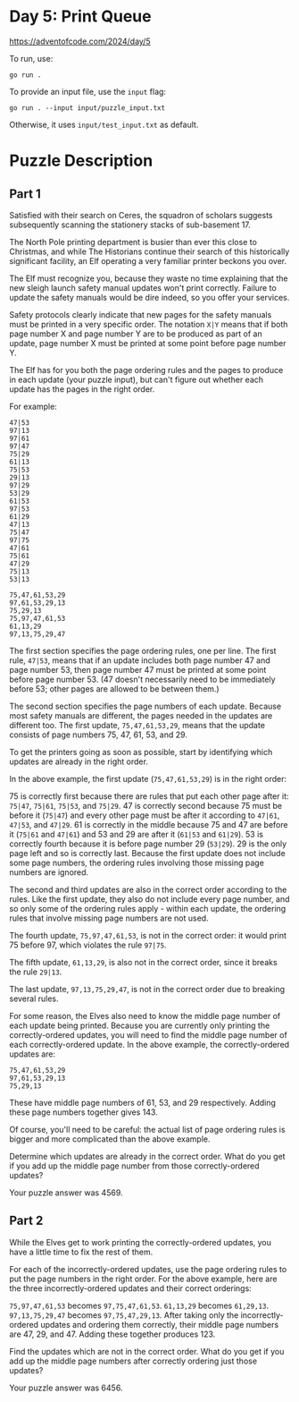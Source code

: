 # Day 5: Print Queue
https://adventofcode.com/2024/day/5

To run, use:
```
go run .
```

To provide an input file, use the `input` flag:
```
go run . --input input/puzzle_input.txt
```
Otherwise, it uses `input/test_input.txt` as default.


# Puzzle Description

## Part 1
Satisfied with their search on Ceres, the squadron of scholars suggests subsequently scanning the stationery stacks of sub-basement 17.

The North Pole printing department is busier than ever this close to Christmas, and while The Historians continue their search of this historically significant facility, an Elf operating a very familiar printer beckons you over.

The Elf must recognize you, because they waste no time explaining that the new sleigh launch safety manual updates won't print correctly. Failure to update the safety manuals would be dire indeed, so you offer your services.

Safety protocols clearly indicate that new pages for the safety manuals must be printed in a very specific order. The notation `X|Y` means that if both page number X and page number Y are to be produced as part of an update, page number X must be printed at some point before page number Y.

The Elf has for you both the page ordering rules and the pages to produce in each update (your puzzle input), but can't figure out whether each update has the pages in the right order.

For example:
```
47|53
97|13
97|61
97|47
75|29
61|13
75|53
29|13
97|29
53|29
61|53
97|53
61|29
47|13
75|47
97|75
47|61
75|61
47|29
75|13
53|13

75,47,61,53,29
97,61,53,29,13
75,29,13
75,97,47,61,53
61,13,29
97,13,75,29,47
```
The first section specifies the page ordering rules, one per line. The first rule, `47|53`, means that if an update includes both page number 47 and page number 53, then page number 47 must be printed at some point before page number 53. (47 doesn't necessarily need to be immediately before 53; other pages are allowed to be between them.)

The second section specifies the page numbers of each update. Because most safety manuals are different, the pages needed in the updates are different too. The first update, `75,47,61,53,29`, means that the update consists of page numbers 75, 47, 61, 53, and 29.

To get the printers going as soon as possible, start by identifying which updates are already in the right order.

In the above example, the first update (`75,47,61,53,29`) is in the right order:

75 is correctly first because there are rules that put each other page after it: `75|47`, `75|61`, `75|53`, and `75|29`.
47 is correctly second because 75 must be before it (`75|47`) and every other page must be after it according to `47|61`, `47|53`, and `47|29`.
61 is correctly in the middle because 75 and 47 are before it (`75|61` and `47|61`) and 53 and 29 are after it (`61|53` and `61|29`).
53 is correctly fourth because it is before page number 29 (`53|29`).
29 is the only page left and so is correctly last.
Because the first update does not include some page numbers, the ordering rules involving those missing page numbers are ignored.

The second and third updates are also in the correct order according to the rules. Like the first update, they also do not include every page number, and so only some of the ordering rules apply - within each update, the ordering rules that involve missing page numbers are not used.

The fourth update, `75,97,47,61,53`, is not in the correct order: it would print 75 before 97, which violates the rule `97|75`.

The fifth update, `61,13,29`, is also not in the correct order, since it breaks the rule `29|13`.

The last update, `97,13,75,29,47`, is not in the correct order due to breaking several rules.

For some reason, the Elves also need to know the middle page number of each update being printed. Because you are currently only printing the correctly-ordered updates, you will need to find the middle page number of each correctly-ordered update. In the above example, the correctly-ordered updates are:
```
75,47,61,53,29
97,61,53,29,13
75,29,13
```
These have middle page numbers of 61, 53, and 29 respectively. Adding these page numbers together gives 143.

Of course, you'll need to be careful: the actual list of page ordering rules is bigger and more complicated than the above example.

Determine which updates are already in the correct order. What do you get if you add up the middle page number from those correctly-ordered updates?

Your puzzle answer was 4569.

## Part 2
While the Elves get to work printing the correctly-ordered updates, you have a little time to fix the rest of them.

For each of the incorrectly-ordered updates, use the page ordering rules to put the page numbers in the right order. For the above example, here are the three incorrectly-ordered updates and their correct orderings:

`75,97,47,61,53` becomes `97,75,47,61,53`.
`61,13,29` becomes `61,29,13`.
`97,13,75,29,47` becomes `97,75,47,29,13`.
After taking only the incorrectly-ordered updates and ordering them correctly, their middle page numbers are 47, 29, and 47. Adding these together produces 123.

Find the updates which are not in the correct order. What do you get if you add up the middle page numbers after correctly ordering just those updates?

Your puzzle answer was 6456.
